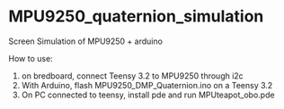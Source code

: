 # MPU9250_quaternion_simulation
Screen Simulation of MPU9250 + arduino


How to use:
1) on bredboard, connect Teensy 3.2 to MPU9250 through i2c 
1) With Arduino, flash MPU9250_DMP_Quaternion.ino on a Teensy 3.2
2) On PC connected to teensy, install pde and run MPUteapot_obo.pde

